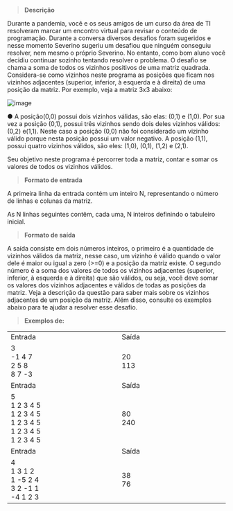 > **Descrição**

Durante a pandemia, você e os seus amigos de um curso da área de TI resolveram marcar um encontro virtual para revisar o conteúdo de programação. Durante a conversa diversos desafios foram sugeridos e nesse momento Severino sugeriu um desafiou que ninguém conseguiu resolver, nem mesmo o próprio Severino. No entanto, como bom aluno você decidiu continuar sozinho tentando resolver o problema. O desafio se chama a soma de todos os vizinhos positivos de uma matriz quadrada. Considera-se como vizinhos neste programa as posições que ficam nos vizinhos adjacentes (superior, inferior, à esquerda e à direita) de uma posição da matriz. Por exemplo, veja a matriz 3x3 abaixo:

![image](https://user-images.githubusercontent.com/97174573/164340204-f64bbaac-6edf-42c2-be80-96ea4230ab67.png)

●  A posição(0,0) possui dois vizinhos válidas, são elas: (0,1) e (1,0). Por sua vez a posição (0,1), possui três vizinhos sendo dois deles vizinhos válidos: (0,2) e(1,1). Neste caso a posição (0,0) não foi considerado um vizinho válido porque nesta posição possui um valor negativo. A posição (1,1), possui quatro vizinhos válidos, são eles: (1,0), (0,1), (1,2) e (2,1).

Seu objetivo neste programa é percorrer toda a matriz, contar e somar os valores de todos os vizinhos válidos.

> **Formato de entrada**

A primeira linha da entrada contém um inteiro N, representando o número de linhas e colunas da matriz.

As N linhas seguintes contêm, cada uma, N inteiros definindo o tabuleiro inicial.

> **Formato de saída**

A saída consiste em dois números inteiros, o primeiro é a quantidade de vizinhos válidos da matriz, nesse caso, um vizinho é válido quando o valor dele é maior ou igual a zero (>=0) e a posição da matriz existe. O segundo número é a soma dos valores de todos os vizinhos adjacentes (superior, inferior, à esquerda e à direita) que são válidos, ou seja, você deve somar os valores dos vizinhos adjacentes e válidos de todas as posições da matriz. Veja a descrição da questão para saber mais sobre os vizinhos adjacentes de um posição da matriz. Além disso, consulte os exemplos abaixo para te ajudar a resolver esse desafio.

> **Exemplos de:**
<table>
  <tr>
    <td width="420">
      Entrada
    </td>
    <td width="420">
      Saída
    </td>
  </tr>
  <tr>
    <td>
      <div>
        3<br>
        -1 4 7<br>
        2 5 8<br>
        8 7 -3<br>
      </div>
    </td>
    <td>
      <div>
        20<br>
        113<br>
      </div>
    </td>
    <tr>
    <td width="420">
      Entrada
    </td>
    <td width="420">
      Saída
    </td>
  </tr>
  <tr>
    <td>
      <div>
        5<br>
        1 2 3 4 5<br>
        1 2 3 4 5<br>
        1 2 3 4 5<br>
        1 2 3 4 5<br>
        1 2 3 4 5<br>
      </div>
    </td>
    <td>
      <div>
        80<br>
        240<br>
      </div>
    </td>
  </tr>
  <tr>
    <td width="420">
      Entrada
    </td>
    <td width="420">
      Saída
    </td>
  </tr>
  <tr>
    <td>
      <div>
        4<br>
        1 3 1 2<br>
        1 -5 2 4<br>
        3 2 -1 1<br>
        -4 1 2 3<br>
      </div>
    </td>
    <td>
      <div>
        38<br>
        76<br>
      </div>
    </td>
</table>
